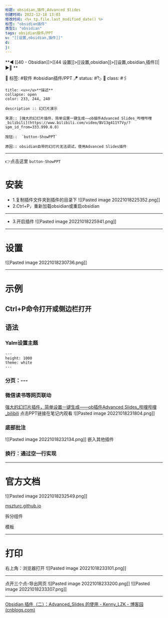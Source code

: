 ```yaml
---
标题: obsidian,插件,Advanced Slides
创建时间: 2022-12-18 13:03
修改时间: <%+ tp.file.last_modified_date() %>
标签: "obsidian插件" 
类型1: "obsidian"
tags: obsidian插件/PPT
u: "[[设置,obsidian,插件]]"
d:
j: 
---
```


**◀️ [[40 - Obsidian]]>[[44 设置]]>[[设置,obsidian]]>[[设置,obsidian,插件]]| ▶️📎 **  

🧩 标签:  #软件  #obsidian插件/PPT 
🪁 status: #🏷️
🎏 class: #🖇️

```ad-info
title: <u></u>**描述**
collapse: open
color: 233, 244, 240

description :: 幻灯片演示

来源:: [强大的幻灯片插件，简单设置一键生成——ob插件Advanced Slides_哔哩哔哩_bilibili](https://www.bilibili.com/video/BV13g411Y7Vy/?spm_id_from=333.999.0.0)

按钮::  `button-ShowPPT`

原因:: obsidian自带的幻灯片无法调试，使用Advanced Slides插件
```

---

👉点击这里 `button-ShowPPT`

# 安装

- 1.复制插件文件夹到插件的目录下
![[Pasted image 20221018225352.png]]
- 2.Ctrl+P，重新加载obsidian或重启obsidian

---

- 3.开启插件
![[Pasted image 20221018225941.png]]

---

# 设置

![[Pasted image 20221018230736.png]]

---

# 示例

## Ctrl+P命令打开或侧边栏打开

## 语法

### Yalm设置主题
```
---
height: 1000
theme: white
---
```
### 分页：---

### 微信读书等网页联动
[强大的幻灯片插件，简单设置一键生成——ob插件Advanced Slides_哔哩哔哩_bilibili](https://www.bilibili.com/video/BV13g411Y7Vy/?spm_id_from=333.999.0.0)
点击PPT链接在笔记内观看
![[Pasted image 20221018231804.png]]

### 底部批注
![[Pasted image 20221018232134.png]]
嵌入其他插件

### 换行：通过空一行实现

---

# 官方文档

![[Pasted image 20221018232549.png]]

[mszturc.github.io](http://mszturc.github.io/obsidian-advanced-slides/extend-syntax/slides/)

拆分组件

模板

---

# 打印

右上角：浏览器打开
![[Pasted image 20221018233101.png]]

---

点开三个点-导出网页
![[Pasted image 20221018233200.png]]
![[Pasted image 20221018233307.png]]

---

[Obsidian 插件（二）：Advanced_Slides 的使用 - Kenny_LZK - 博客园 (cnblogs.com)](https://www.cnblogs.com/liuzhongkun/p/17096534.html)